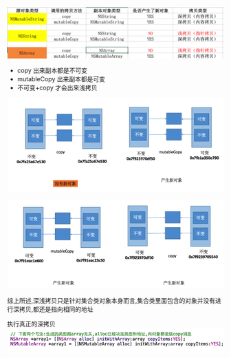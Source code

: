 ![](深浅copy.png)

- copy 出来副本都是不可变
- mutableCopy 出来副本都是可变
- 不可变+copy 才会出来浅拷贝 

![](Snip20150930_1.png)


![](Snip20150930_3.png)

<font colr = red>综上所述,深浅拷贝只是针对集合类对象本身而言,集合类里面包含的对象并没有进行深拷贝,都还是指向相同的地址</font>

执行真正的深拷贝
![](Snip20150930_4.png)